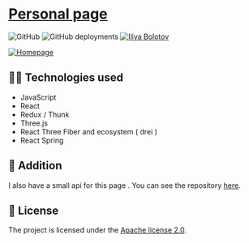 # [Personal page](https://iliya-bolotov.space/)
![GitHub](https://img.shields.io/github/license/I-Atlas/iliya-bolotov?style=flat-square)
![GitHub deployments](https://img.shields.io/github/deployments/I-Atlas/iliya-bolotov/github-pages?style=flat-square)
[![Iliya Bolotov](https://img.shields.io/badge/iliya-bolotov-%23ff6f61?style=flat-square&logo=appveyor)](https://github.com/I-Atlas)

<a href="https://iliya-bolotov.space/">
    <img src="https://i.imgur.com/FKpiUNL.png" alt="Homepage">
</a>

## 👨‍💻 Technologies used
- JavaScript
- React
- Redux / Thunk
- Three.js
- React Three Fiber and ecosystem ( drei )
- React Spring

## 🧰 Addition

I also have a small api for this page
. You can see the repository [here](https://github.com/I-Atlas/iliya-bolotov-server).
## 📄 License

The project is licensed under the [Apache license 2.0](https://github.com/I-Atlas/iliya-bolotov/LICENSE).